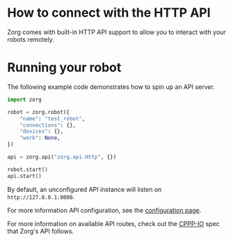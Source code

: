 # How to connect with the HTTP API

Zorg comes with built-in HTTP API support to allow you to interact with your robots remotely.

# Running your robot

The following example code demonstrates how to spin up an API server.

```python
import zorg

robot = zorg.robot({
    "name": "test_robot",
    "connections": {},
    "devices": {},
    "work": None,
})

api = zorg.api("zorg.api.Http", {})

robot.start()
api.start()
```

By default, an unconfigured API instance will listen on `http://127.0.0.1:8000`.

For more information API configuration, see the [configuration page](configuration.md).

For more information on available API routes, check out the [CPPP-IO](http://cppp.io/) spec that Zorg's API follows.
